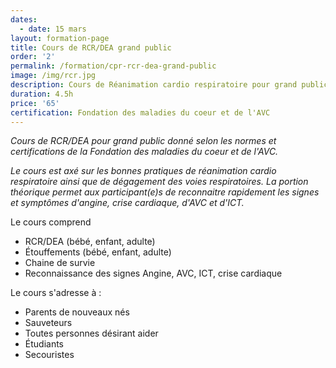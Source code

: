 ```yaml
---
dates:
  - date: 15 mars
layout: formation-page
title: Cours de RCR/DEA grand public
order: '2'
permalink: /formation/cpr-rcr-dea-grand-public
image: /img/rcr.jpg
description: Cours de Réanimation cardio respiratoire pour grand public
duration: 4.5h
price: '65'
certification: Fondation des maladies du coeur et de l'AVC
---
```

_Cours de RCR/DEA pour grand public donné selon les normes et certifications de la Fondation des maladies du coeur et de l'AVC._

_Le cours est axé sur les bonnes pratiques de réanimation cardio respiratoire ainsi que de dégagement des voies respiratoires. La portion théorique permet aux participant(e)s de reconnaitre rapidement les signes et symptômes d'angine, crise cardiaque, d'AVC et d'ICT._

Le cours comprend

* RCR/DEA (bébé, enfant, adulte)
* Étouffements (bébé, enfant, adulte)
* Chaine de survie 
* Reconnaissance des signes Angine, AVC, ICT, crise cardiaque

Le cours s'adresse à : 

* Parents de nouveaux nés
* Sauveteurs
* Toutes personnes désirant aider 
* Étudiants
* Secouristes

